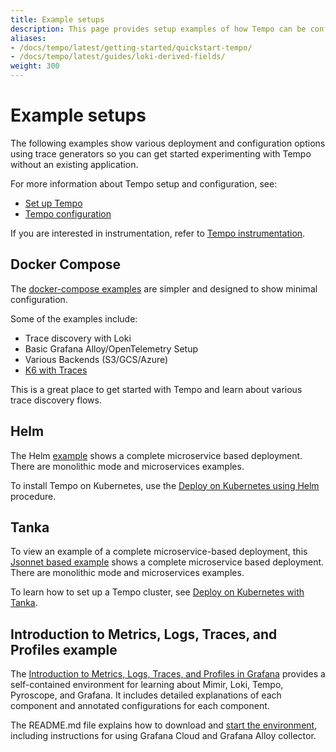 ```yaml
---
title: Example setups
description: This page provides setup examples of how Tempo can be configured for a sample environment.
aliases:
- /docs/tempo/latest/getting-started/quickstart-tempo/
- /docs/tempo/latest/guides/loki-derived-fields/
weight: 300
---
```


<!-- Page is excluded from mounting in GET docs. Refer to params.yaml in the website repo. -->

# Example setups

The following examples show various deployment and configuration options using trace generators so you can get started experimenting with Tempo without an existing application.

For more information about Tempo setup and configuration, see:

* [Set up Tempo](../../setup/)
* [Tempo configuration](../../configuration/)

If you are interested in instrumentation, refer to [Tempo instrumentation](../instrumentation/).

## Docker Compose

The [docker-compose examples](https://github.com/grafana/tempo/tree/main/example/docker-compose) are simpler and designed to show minimal configuration.

Some of the examples include:

- Trace discovery with Loki
- Basic Grafana Alloy/OpenTelemetry Setup
- Various Backends (S3/GCS/Azure)
- [K6 with Traces](../docker-example)

This is a great place to get started with Tempo and learn about various trace discovery flows.

## Helm

The Helm [example](https://github.com/grafana/tempo/tree/main/example/helm) shows a complete microservice based deployment.
There are monolithic mode and microservices examples.

To install Tempo on Kubernetes, use the [Deploy on Kubernetes using Helm](https://grafana.com/docs/helm-charts/tempo-distributed/next/) procedure.

## Tanka

To view an example of a complete microservice-based deployment, this [Jsonnet based example](https://github.com/grafana/tempo/tree/main/example/tk) shows a complete microservice based deployment.
There are monolithic mode and microservices examples.

To learn how to set up a Tempo cluster, see [Deploy on Kubernetes with Tanka](../../setup/tanka/).

## Introduction to Metrics, Logs, Traces, and Profiles example

The [Introduction to Metrics, Logs, Traces, and Profiles in Grafana](https://github.com/grafana/intro-to-mlt) provides a self-contained environment for learning about Mimir, Loki, Tempo, Pyroscope, and Grafana.
It includes detailed explanations of each component and annotated configurations for each component.

The README.md file explains how to download and [start the environment](https://github.com/grafana/intro-to-mlt#running-the-demonstration-environment), including instructions for using Grafana Cloud and Grafana Alloy collector.
